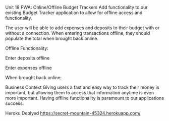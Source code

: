 Unit 18 PWA: Online/Offline Budget Trackers
Add functionality to our existing Budget Tracker application to allow for offline access and functionality.

The user will be able to add expenses and deposits to their budget with or without a connection. When entering transactions offline, they should populate the total when brought back online.

Offline Functionality:

Enter deposits offline

Enter expenses offline

When brought back online:

Business Context
Giving users a fast and easy way to track their money is important, but allowing them to access that information anytime is even more important. Having offline functionality is paramount to our applications success.

Heroku Deplyed
https://secret-mountain-45324.herokuapp.com/
